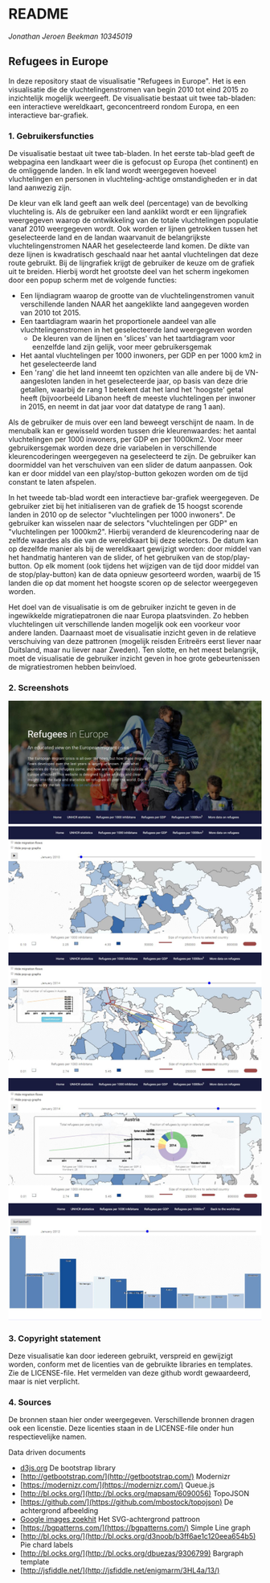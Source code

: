 # README
*Jonathan Jeroen Beekman*
*10345019*

## Refugees in Europe
In deze repository staat de visualisatie "Refugees in Europe". Het is een visualisatie die de vluchtelingenstromen van begin 2010 tot eind 2015 zo inzichtelijk mogelijk weergeeft. De visualisatie bestaat uit twee tab-bladen: een interactieve wereldkaart, geconcentreerd rondom Europa, en een interactieve bar-grafiek.

### 1. Gebruikersfuncties

De visualisatie bestaat uit twee tab-bladen. In het eerste tab-blad geeft de webpagina een landkaart weer die is gefocust op Europa (het continent) en de omliggende landen. In elk land wordt weergegeven hoeveel vluchtelingen en personen in vluchteling-achtige omstandigheden er in dat land aanwezig zijn.

De kleur van elk land geeft aan welk deel (percentage) van de bevolking vluchteling is. Als de gebruiker een land aanklikt wordt er een lijngrafiek weergegeven waarop de ontwikkeling van de totale vluchtelingen populatie vanaf 2010 weergegeven wordt. Ook worden er lijnen getrokken tussen het geselecteerde land en de landan waarvanuit de belangrijkste vluchtelingenstromen NAAR het geselecteerde land komen. De dikte van deze lijnen is kwadratisch geschaald naar het aantal vluchtelingen dat deze route gebruikt. Bij de lijngrafiek krijgt de gebruiker de keuze om de grafiek uit te breiden. Hierbij wordt het grootste deel van het scherm ingekomen door een popup scherm met de volgende functies:
* Een lijndiagram waarop de grootte van de vluchtelingenstromen vanuit verschillende landen NAAR het aangeklikte land aangegeven worden van 2010 tot 2015.
* Een taartdiagram waarin het proportionele aandeel van alle vluchtelingenstromen in het geselecteerde land weergegeven worden
	* De kleuren van de lijnen en 'slices' van het taartdiagram voor eenzelfde land zijn gelijk, voor meer gebruikersgemak
* Het aantal vluchtelingen per 1000 inwoners, per GDP en per 1000 km2 in het geselecteerde land
* Een 'rang' die het land inneemt ten opzichten van alle andere bij de VN-aangesloten landen in het geselecteerde jaar, op basis van deze drie getallen, waarbij de rang 1 betekent dat het land het 'hoogste' getal heeft (bijvoorbeeld Libanon heeft de meeste vluchtelingen per inwoner in 2015, en neemt in dat jaar voor dat datatype de rang 1 aan).

Als de gebruiker de muis over een land beweegt verschijnt de naam. In de menubalk kan er gewisseld worden tussen drie kleurenwaardes: het aantal vluchtelingen per 1000 inwoners, per GDP en per 1000km2. Voor meer gebruikersgemak worden deze drie variabelen in verschillende kleurencoderingen weergegeven na geselecteerd te zijn. De gebruiker kan doormiddel van het verschuiven van een slider de datum aanpassen. Ook kan er door middel van een play/stop-button gekozen worden om de tijd constant te laten afspelen.

In het tweede tab-blad wordt een interactieve bar-grafiek weergegeven. De gebruiker ziet bij het initialiseren van de grafiek de 15 hoogst scorende landen in 2010 op de selector "vluchtelingen per 1000 inwoners". De gebruiker kan wisselen naar de selectors "vluchtelingen per GDP" en "vluchtelingen per 1000km2". Hierbij veranderd de kleurencodering naar de zelfde waardes als die van de wereldkaart bij deze selectors. De datum kan op dezelfde manier als bij de wereldkaart gewijzigt worden: door middel van het handmatig hanteren van de slider, of het gebruiken van de stop/play-button. Op elk moment (ook tijdens het wijzigen van de tijd door middel van de stop/play-button) kan de data opnieuw gesorteerd worden, waarbij de 15 landen die op dat moment het hoogste scoren op de selector weergegeven worden.

Het doel van de visualisatie is om de gebruiker inzicht te geven in de ingewikkelde migratiepatronen die naar Europa plaatsvinden. Zo hebben vluchtelingen uit verschillende landen mogelijk ook een voorkeur voor andere landen. Daarnaast moet de visualisatie inzicht geven in de relatieve verschuiving van deze pattronen (mogelijk reisden Eritreërs eerst liever naar Duitsland, maar nu liever naar Zweden). Ten slotte, en het meest belangrijk, moet de visualisatie de gebruiker inzicht geven in hoe grote gebeurtenissen de migratiestromen hebben beinvloed.

### 2. Screenshots

![](doc/scr1.JPG)
![](doc/scr2.JPG)
![](doc/scr3.JPG)
![](doc/scr4.JPG)
![](doc/scr5.JPG)

### 3. Copyright statement
Deze visualisatie kan door iedereen gebruikt, verspreid en gewijzigt worden, conform met de licenties van de gebruikte libraries en templates. Zie de LICENSE-file. Het vermelden van deze github wordt gewaardeerd, maar is niet verplicht.

### 4. Sources
De bronnen staan hier onder weergegeven. Verschillende bronnen dragen ook een licenstie. Deze licenties staan in de LICENSE-file onder hun respectievelijke namen.

Data driven documents
* [d3js.org](http://www.d3js.org/)
De bootstrap library
* [http://getbootstrap.com/](http://getbootstrap.com/)
Modernizr
* [https://modernizr.com/](https://modernizr.com/)
Queue.js
* [http://bl.ocks.org/](http://bl.ocks.org/mapsam/6090056)
TopoJSON
* [https://github.com/](https://github.com/mbostock/topojson)
De achtergrond afbeelding
* [Google images zoekhit](http://images.nrc.nl/ApZVbD7S3uNrB8voAZfh0bwJ70g=/1280x/s3/static.nrc.nl/wp-content/uploads/2015/09/vluchtelingen3-2048x1490.jpeg)
Het SVG-achtergrond pattroon
* [https://bgpatterns.com/](https://bgpatterns.com/)
Simple Line graph
* [http://bl.ocks.org/](http://bl.ocks.org/d3noob/b3ff6ae1c120eea654b5)
Pie chard labels
* [http://bl.ocks.org/](http://bl.ocks.org/dbuezas/9306799)
Bargraph template 
* [http://jsfiddle.net/](http://jsfiddle.net/enigmarm/3HL4a/13/)

